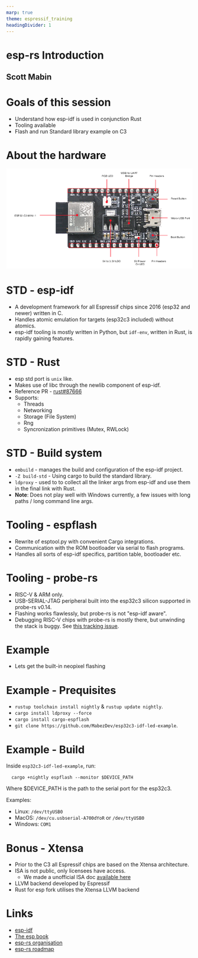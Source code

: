```yaml
---
marp: true
theme: espressif_training
headingDivider: 1
---
```


<!-- _class: lead -->
# esp-rs Introduction
## Scott Mabin

# Goals of this session

- Understand how esp-idf is used in conjunction Rust
- Tooling available
- Flash and run Standard library example on C3

# About the hardware

![esp32c3](assets/esp32-c3-devkitm-1-v1-annotated-photo.png)

# STD - esp-idf

- A development framework for all Espressif chips since 2016 (esp32 and newer) written in C.
- Handles atomic emulation for targets (esp32c3 included) without atomics.
- esp-idf tooling is mostly written in Python, but `idf-env`, written in Rust, is rapidly gaining features.

# STD - Rust

- esp std port is `unix` like.
- Makes use of libc through the newlib component of esp-idf.
- Reference PR - [rust#87666](https://github.com/rust-lang/rust/pull/87666)
- Supports:
  - Threads
  - Networking
  - Storage (File System)
  - Rng
  - Syncronization primitives (Mutex, RWLock)

# STD - Build system

- `embuild` - manages the build and configuration of the esp-idf project.
- `-Z build-std` - Using cargo to build the standard library.
- `ldproxy` - used to to collect all the linker args from esp-idf and use them in the final link with Rust.
- **Note**: Does not play well with Windows currently, a few issues with long paths / long command line args.

# Tooling - espflash

- Rewrite of esptool.py with convenient Cargo integrations.
- Communication with the ROM bootloader via serial to flash programs.
- Handles all sorts of esp-idf specifics, partition table, bootloader etc.

# Tooling - probe-rs

- RISC-V & ARM only.
- USB-SERIAL-JTAG peripheral built into the esp32c3 silicon supported in probe-rs v0.14.
- Flashing works flawlessly, but probe-rs is not "esp-idf aware".
- Debugging RISC-V chips with probe-rs is mostly there, but unwinding the stack is buggy. See [this tracking issue](https://github.com/probe-rs/probe-rs/issues/877).

# Example

- Lets get the built-in neopixel flashing

# Example - Prequisites

- `rustup toolchain install nightly` & `rustup update nightly`.
- `cargo install ldproxy --force`
- `cargo install cargo-espflash`
- `git clone https://github.com/MabezDev/esp32c3-idf-led-example`.

# Example - Build

Inside `esp32c3-idf-led-example`, run:
```
  cargo +nightly espflash --monitor $DEVICE_PATH
```
Where $DEVICE_PATH is the path to the serial port for the esp32c3.

Examples:
 - Linux: `/dev/ttyUSB0`
 - MacOS: `/dev/cu.usbserial-A700dYoR` or `/dev/ttyUSB0`
 - Windows: `COM1`
  
# Bonus - Xtensa

- Prior to the C3 all Espressif chips are based on the Xtensa architecture.
- ISA is not public, only licensees have access.
  - We made a unofficial ISA doc [available here](https://github.com/espressif/xtensa-isa-doc)
- LLVM backend developed by Espressif
- Rust for esp fork utilises the Xtensa LLVM backend

# Links

- [esp-idf](https://github.com/espressif/esp-idf)
- [The esp book](https://esp-rs.github.io/book/)
- [esp-rs organisation](https://github.com/esp-rs)
- [esp-rs roadmap](https://github.com/orgs/esp-rs/projects/1)
